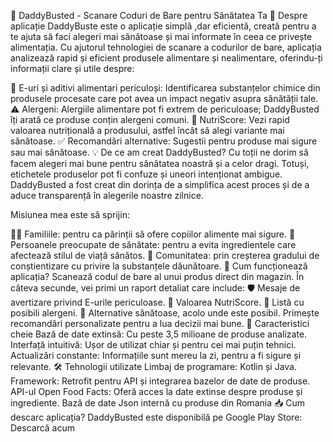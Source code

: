 📱 DaddyBusted - Scanare Coduri de Bare pentru Sănătatea Ta
🌟 Despre aplicație
DaddyBuste este o aplicație simplă ,dar eficientă, creată pentru a te ajuta să faci alegeri mai sănătoase și mai informate în ceea ce privește alimentația. Cu ajutorul tehnologiei de scanare a codurilor de bare, aplicația analizează rapid și eficient produsele alimentare și nealimentare, oferindu-ți informații clare și utile despre:

🛑 E-uri și aditivi alimentari periculoși: Identificarea substanțelor chimice din produsele procesate care pot avea un impact negativ asupra sănătății tale.
⚠️ Alergeni: Alergiile alimentare pot fi extrem de periculoase; DaddyBusted îți arată ce produse conțin alergeni comuni.
🍏 NutriScore: Vezi rapid valoarea nutrițională a produsului, astfel încât să alegi variante mai sănătoase.
✅ Recomandări alternative: Sugestii pentru produse mai sigure sau mai sănătoase.
💡 De ce am creat DaddyBusted?
Cu toții ne dorim să facem alegeri mai bune pentru sănătatea noastră și a celor dragi. Totuși, etichetele produselor pot fi confuze și uneori intenționat ambigue. DaddyBusted a fost creat din dorința de a simplifica acest proces și de a aduce transparență în alegerile noastre zilnice.

Misiunea mea este să sprijin:

🧑‍👩 Familiile: pentru ca părinții să ofere copiilor alimente mai sigure.
🥗 Persoanele preocupate de sănătate: pentru a evita ingredientele care afectează stilul de viață sănătos.
🌱 Comunitatea: prin creșterea gradului de conștientizare cu privire la substanțele dăunătoare.
🎯 Cum funcționează aplicația?
Scanează codul de bare al unui produs direct din magazin.
În câteva secunde, vei primi un raport detaliat care include:
🛡️ Mesaje de avertizare privind E-urile periculoase.
🥕 Valoarea NutriScore.
🔎 Listă cu posibili alergeni.
🌱 Alternative sănătoase, acolo unde este posibil.
Primește recomandări personalizate pentru a lua decizii mai bune.
🚀 Caracteristici cheie
Bază de date extinsă: Cu peste 3,5 milioane de produse analizate.
Interfață intuitivă: Ușor de utilizat chiar și pentru cei mai puțin tehnici.
Actualizări constante: Informațiile sunt mereu la zi, pentru a fi sigure și relevante.
🛠️ Tehnologii utilizate
Limbaj de programare: Kotlin și Java.
Framework: Retrofit pentru API și integrarea bazelor de date de produse.
API-ul Open Food Facts: Oferă acces la date extinse despre produse și ingrediente.
Bază de date Json internă cu produse din Romania
📥 Cum descarc aplicația?
DaddyBusted este disponibilă pe Google Play Store:
Descarcă acum
